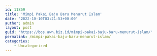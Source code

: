```yaml
---
id: 11859
title: 'Mimpi Pakai Baju Baru Menurut Islam'
date: '2022-10-10T03:21:53+00:00'
author: admin
layout: post
guid: 'https://bos.awn.biz.id/mimpi-pakai-baju-baru-menurut-islam/'
permalink: /mimpi-pakai-baju-baru-menurut-islam/
categories:
    - Uncategorized
---
```


